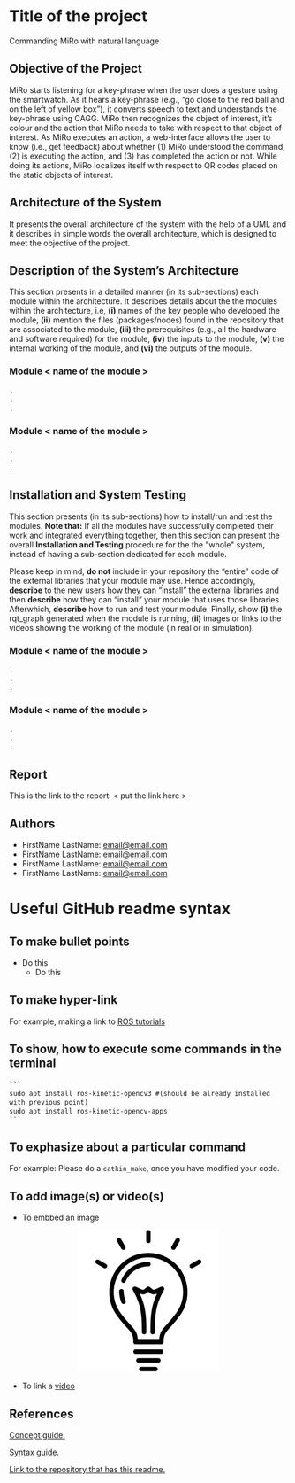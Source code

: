 ﻿# Title of the project
Commanding MiRo with natural language
## Objective of the Project
MiRo starts listening for a key-phrase when the user does a gesture using
the smartwatch. As it hears a key-phrase (e.g., “go close to the red ball and
on the left of yellow box”), it converts speech to text and understands the
key-phrase using CAGG. MiRo then recognizes the object of interest, it’s
colour and the action that MiRo needs to take with respect to that object of
interest.
As MiRo executes an action, a web-interface allows the user to know (i.e.,
get feedback) about whether (1) MiRo understood the command, (2) is
executing the action, and (3) has completed the action or not. While doing
its actions, MiRo localizes itself with respect to QR codes placed on the
static objects of interest.

## Architecture of the System
It presents the overall architecture of the system with the help of a UML and it describes in simple words the overall architecture, which is designed to meet the objective of the project.

## Description of the System’s Architecture
This section presents in a detailed manner (in its sub-sections) each module within the architecture.
It describes details about the the modules within the architecture, i.e, **(i)** names of the key people who developed the module, **(ii)** mention the files (packages/nodes) found in the repository that are associated to the module, **(iii)** the prerequisites (e.g., all the hardware and software required) for the module, **(iv)** the inputs to the module, **(v)** the internal working of the module, and **(vi)** the outputs of the module.

### Module < name of the module >
	.
	.
	.
	
### Module < name of the module >
	.
	.
	.
	
## Installation and System Testing
This section presents (in its sub-sections) how to install/run and test the modules. **Note that:** If all the modules have successfully completed their work and integrated everything together, then this section can present the overall **Installation and Testing** procedure for the the "whole" system, instead of having a sub-section dedicated for each module. 

Please keep in mind, **do not** include in your repository the “entire” code of the external libraries that your module may use. Hence accordingly, **describe** to the new users how they can “install” the external libraries and then **describe** how they can “install” your module that uses those libraries. Afterwhich, **describe** how to run and test your module. Finally, show **(i)** the rqt_graph generated when the module is running, **(ii)** images or links to the videos showing the working of the module (in real or in simulation).

### Module < name of the module >
	.
	.
	.
	
### Module < name of the module >
	.
	.
	.
	
## Report

This is the link to the report: < put the link here >

## Authors
* FirstName LastName: email@email.com
* FirstName LastName: email@email.com
* FirstName LastName: email@email.com
* FirstName LastName: email@email.com

# Useful GitHub readme syntax

## To make bullet points

* Do this
	* Do this

## To make hyper-link

For example, making a link to [ROS tutorials](http://wiki.ros.org/ROS/Tutorials)

## To show, how to execute some commands in the terminal

    ```
    sudo apt install ros-kinetic-opencv3 #(should be already installed with previous point)
    sudo apt install ros-kinetic-opencv-apps
    ```

## To exphasize about a particular command

For example: Please do a ```catkin_make```, once you have modified your code. 

## To add image(s) or video(s)

* To embbed an image

<p align="center"> 
<img src="https://github.com/yushakareem/test-delete/blob/master/light-bulb-2-256.gif">
</p>

* To link a [video](https://youtu.be/-yOZEiHLuVU)

## References

[Concept guide.](https://guides.github.com/features/wikis/)

[Syntax guide.](https://help.github.com/en/articles/basic-writing-and-formatting-syntax)

[Link to the repository that has this readme.](https://github.com/EmaroLab/GitHub_Readme_Template)
